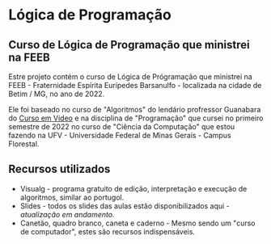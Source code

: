 # Lógica de Programação
## Curso de Lógica de Programação que ministrei na FEEB

Estre projeto contém o curso de Lógica de Prógramação que ministrei na FEEB - Fraternidade Espírita Eurípedes Barsanulfo - localizada na cidade de Betim / MG, no ano de 2022.

Ele foi baseado no curso de "Algoritmos" do lendário profressor Guanabara do [Curso em Vídeo](https://www.cursoemvideo.com/curso/curso-de-algoritmo/) e na disciplina de "Programação" que cursei no primeiro semestre de 2022 no curso de "Ciência da Computação" que estou fazendo na UFV - Universidade Federal de Minas Gerais - Campus Florestal.

## Recursos utilizados
* Visualg - programa gratuito de edição, interpretação e execução de algoritmos, similar ao portugol.
* Slides - todos os slides das aulas estão disponibilizados aqui - *atualização em andamento*.
* Canetão, quadro branco, caneta e caderno - Mesmo sendo um "curso de computador", estes são recursos indispensáveis.